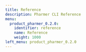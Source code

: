 ```yaml
---
title: Reference
description: Pharmer CLI Reference
menu:
  product_pharmer_0.2.0:
    identifier: reference
    name: Reference
    weight: 1000
left_menu: product_pharmer_0.2.0
---
```

